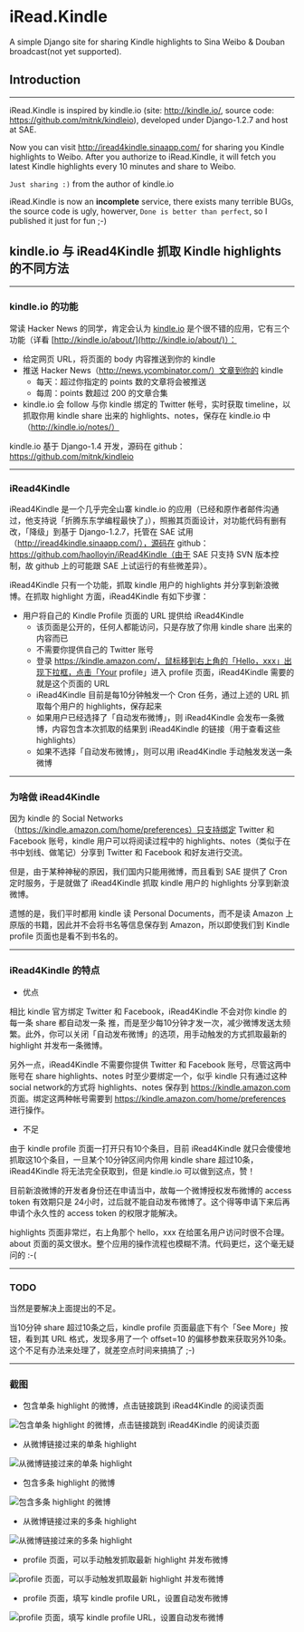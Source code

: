 iRead.Kindle
============

A simple Django site for sharing Kindle highlights to Sina Weibo &amp; Douban broadcast(not yet supported).

## Introduction
----

iRead.Kindle is inspired by kindle.io (site: http://kindle.io/, source code: https://github.com/mitnk/kindleio), developed under Django-1.2.7 and host at SAE.

Now you can visit http://iread4kindle.sinaapp.com/ for sharing you Kindle highlights to Weibo. After you authorize to iRead.Kindle, it will fetch you latest Kindle highlights every 10 minutes and share to Weibo.


`Just sharing :)` from the author of kindle.io


iRead.Kindle is now an __incomplete__ service, there exists many terrible BUGs, the source code is ugly, howerver, `Done is better than perfect`, so I published it just for fun ;-)



## kindle.io 与 iRead4Kindle 抓取 Kindle highlights 的不同方法


------
### kindle.io 的功能

常读 Hacker News 的同学，肯定会认为 [kindle.io](http://kindle.io) 是个很不错的应用，它有三个功能（详看 [http://kindle.io/about/](http://kindle.io/about/)）：

- 给定网页 URL，将页面的 body 内容推送到你的 kindle
- 推送 Hacker News（http://news.ycombinator.com/）文章到你的 kindle
     + 每天：超过你指定的 points 数的文章将会被推送
     + 每周：points 数超过 200 的文章合集
- kindle.io 会 follow 与你 kindle 绑定的 Twitter 帐号，实时获取 timeline，以抓取你用 kindle share 出来的 highlights、notes，保存在 kindle.io 中（http://kindle.io/notes/）

kindle.io 基于 Django-1.4 开发，源码在 github：https://github.com/mitnk/kindleio


------
### iRead4Kindle

iRead4Kindle 是一个几乎完全山寨 kindle.io 的应用（已经和原作者邮件沟通过，他支持说「折腾东东学编程最快了」），照搬其页面设计，对功能代码有删有改，「降级」到基于 Django-1.2.7，托管在 SAE 试用（http://iread4kindle.sinaapp.com/），源码在 github：https://github.com/haolloyin/iRead4Kindle（由于 SAE 只支持 SVN 版本控制，故 github 上的可能跟 SAE 上试运行的有些微差异）。

iRead4Kindle 只有一个功能，抓取 kindle 用户的 highlights 并分享到新浪微博。在抓取 highlight 方面，iRead4Kindle 有如下步骤：

- 用户将自己的 Kindle Profile 页面的 URL 提供给 iRead4Kindle
     + 该页面是公开的，任何人都能访问，只是存放了你用 kindle share 出来的内容而已
     + 不需要你提供自己的 Twitter 账号
     + 登录 https://kindle.amazon.com/，鼠标移到右上角的「Hello，xxx」出现下拉框，点击「Your profile」进入 profile 页面，iRead4Kindle 需要的就是这个页面的 URL
     + iRead4Kindle 目前是每10分钟触发一个 Cron 任务，通过上述的 URL 抓取每个用户的 highlights，保存起来
     + 如果用户已经选择了「自动发布微博」，则 iRead4Kindle 会发布一条微博，内容包含本次抓取的结果到 iRead4Kindle 的链接（用于查看这些 highlights）
     + 如果不选择「自动发布微博」，则可以用 iRead4Kindle 手动触发发送一条微博


------
### 为啥做 iRead4Kindle

因为 kindle 的 Social Networks（https://kindle.amazon.com/home/preferences）只支持绑定 Twitter 和 Facebook 账号，kindle 用户可以将阅读过程中的 highlights、notes（类似于在书中划线、做笔记）分享到 Twitter 和 Facebook 和好友进行交流。

但是，由于某种神秘的原因，我们国内只能用微博，而且看到 SAE 提供了 Cron 定时服务，于是就做了 iRead4Kindle 抓取 kindle 用户的 highlights 分享到新浪微博。

遗憾的是，我们平时都用 kindle 读 Personal Documents，而不是读 Amazon 上原版的书籍，因此并不会将书名等信息保存到 Amazon，所以即使我们到 Kindle profile 页面也是看不到书名的。


------
### iRead4Kindle 的特点

- 优点

相比 kindle 官方绑定 Twitter 和 Facebook，iRead4Kindle 不会对你 kindle 的每一条 share 都自动发一条 推，而是至少每10分钟才发一次，减少微博发送太频繁。此外，你可以关闭「自动发布微博」的选项，用手动触发的方式抓取最新的 highlight 并发布一条微博。

另外一点，iRead4Kindle 不需要你提供 Twitter 和 Facebook 账号，尽管这两中账号在 share highlights、notes 时至少要绑定一个，似乎 kindle 只有通过这种 social network的方式将 highlights、notes 保存到 https://kindle.amazon.com 页面。绑定这两种帐号需要到 https://kindle.amazon.com/home/preferences 进行操作。

- 不足

由于 kindle profile 页面一打开只有10个条目，目前 iRead4Kindle 就只会傻傻地抓取这10个条目，一旦某个10分钟区间内你用 kindle share 超过10条，iRead4Kindle 将无法完全获取到，但是 kindle.io 可以做到这点，赞！

目前新浪微博的开发者身份还在申请当中，故每一个微博授权发布微博的 access token 有效期只是 24小时，过后就不能自动发布微博了。这个得等申请下来后再申请个永久性的 access token 的权限才能解决。

highlights 页面非常烂，右上角那个 hello，xxx 在给匿名用户访问时很不合理。about 页面的英文很水。整个应用的操作流程也模糊不清。代码更烂，这个毫无疑问的 :-(


------
### TODO

当然是要解决上面提出的不足。

当10分钟 share 超过10条之后，kindle profile 页面最底下有个「See More」按钮，看到其 URL 格式，发现多用了一个 offset=10 的偏移参数来获取另外10条。这个不足有办法来处理了，就差空点时间来搞搞了 ;-)


------
### 截图

- 包含单条 highlight 的微博，点击链接跳到 iRead4Kindle 的阅读页面

![包含单条 highlight 的微博，点击链接跳到 iRead4Kindle 的阅读页面](https://github.com/haolloyin/iRead4Kindle/blob/master/p214983241-1.jpg?raw=true)

- 从微博链接过来的单条 highlight

![从微博链接过来的单条 highlight](https://github.com/haolloyin/iRead4Kindle/blob/master/p214983241-2.jpg?raw=true)

- 包含多条 highlight 的微博

![包含多条 highlight 的微博](https://github.com/haolloyin/iRead4Kindle/blob/master/p214983241-3.jpg?raw=true)

- 从微博链接过来的多条 highlight

![从微博链接过来的多条 highlight](https://github.com/haolloyin/iRead4Kindle/blob/master/p214983241-4.jpg?raw=true)

- profile 页面，可以手动触发抓取最新 highlight 并发布微博

![profile 页面，可以手动触发抓取最新 highlight 并发布微博](https://github.com/haolloyin/iRead4Kindle/blob/master/p214983241-10.jpg?raw=true)

- profile 页面，填写 kindle profile URL，设置自动发布微博

![profile 页面，填写 kindle profile URL，设置自动发布微博](https://github.com/haolloyin/iRead4Kindle/blob/master/p214983241-11.jpg?raw=true)
